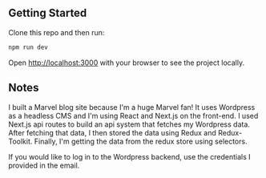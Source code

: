 ## Getting Started

Clone this repo and then run: 

```bash
npm run dev
```

Open [http://localhost:3000](http://localhost:3000) with your browser to see the project locally.

## Notes

I built a Marvel blog site because I'm a huge Marvel fan! 
It uses Wordpress as a headless CMS and I'm using React and Next.js on the front-end.
I used Next.js api routes to build an api system that fetches my Wordpress data.
After fetching that data, I then stored the data using Redux and Redux-Toolkit.
Finally, I'm getting the data from the redux store using selectors.

If you would like to log in to the Wordpress backend, use the credentials I provided in the email.
